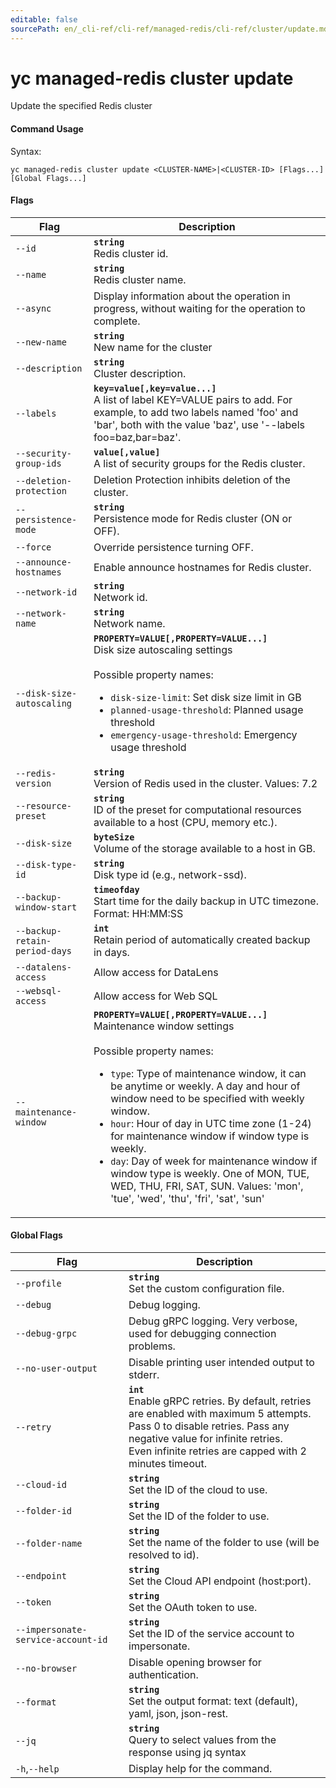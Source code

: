 ```yaml
---
editable: false
sourcePath: en/_cli-ref/cli-ref/managed-redis/cli-ref/cluster/update.md
---
```


# yc managed-redis cluster update

Update the specified Redis cluster

#### Command Usage

Syntax: 

`yc managed-redis cluster update <CLUSTER-NAME>|<CLUSTER-ID> [Flags...] [Global Flags...]`

#### Flags

| Flag | Description |
|----|----|
|`--id`|<b>`string`</b><br/>Redis cluster id.|
|`--name`|<b>`string`</b><br/>Redis cluster name.|
|`--async`|Display information about the operation in progress, without waiting for the operation to complete.|
|`--new-name`|<b>`string`</b><br/>New name for the cluster|
|`--description`|<b>`string`</b><br/>Cluster description.|
|`--labels`|<b>`key=value[,key=value...]`</b><br/>A list of label KEY=VALUE pairs to add. For example, to add two labels named 'foo' and 'bar', both with the value 'baz', use '--labels foo=baz,bar=baz'.|
|`--security-group-ids`|<b>`value[,value]`</b><br/>A list of security groups for the Redis cluster.|
|`--deletion-protection`|Deletion Protection inhibits deletion of the cluster.|
|`--persistence-mode`|<b>`string`</b><br/>Persistence mode for Redis cluster (ON or OFF).|
|`--force`|Override persistence turning OFF.|
|`--announce-hostnames`|Enable announce hostnames for Redis cluster.|
|`--network-id`|<b>`string`</b><br/>Network id.|
|`--network-name`|<b>`string`</b><br/>Network name.|
|`--disk-size-autoscaling`|<b>`PROPERTY=VALUE[,PROPERTY=VALUE...]`</b><br/>Disk size autoscaling settings<br/><br/>Possible property names:<br/><ul> <li><code>disk-size-limit</code>:     Set disk size limit in GB</li> <li><code>planned-usage-threshold</code>:     Planned usage threshold</li> <li><code>emergency-usage-threshold</code>:     Emergency usage threshold</li> </ul>|
|`--redis-version`|<b>`string`</b><br/>Version of Redis used in the cluster. Values: 7.2|
|`--resource-preset`|<b>`string`</b><br/>ID of the preset for computational resources available to a host (CPU, memory etc.).|
|`--disk-size`|<b>`byteSize`</b><br/>Volume of the storage available to a host in GB.|
|`--disk-type-id`|<b>`string`</b><br/>Disk type id (e.g., network-ssd).|
|`--backup-window-start`|<b>`timeofday`</b><br/>Start time for the daily backup in UTC timezone. Format: HH:MM:SS|
|`--backup-retain-period-days`|<b>`int`</b><br/>Retain period of automatically created backup in days.|
|`--datalens-access`|Allow access for DataLens|
|`--websql-access`|Allow access for Web SQL|
|`--maintenance-window`|<b>`PROPERTY=VALUE[,PROPERTY=VALUE...]`</b><br/>Maintenance window settings<br/><br/>Possible property names:<br/><ul> <li><code>type</code>:     Type of maintenance window, it can be anytime or weekly. A day and hour of window need to be specified with weekly window.</li> <li><code>hour</code>:     Hour of day in UTC time zone (1-24) for maintenance window if window type is weekly.</li> <li><code>day</code>:     Day of week for maintenance window if window type is weekly. One of MON, TUE, WED, THU, FRI, SAT, SUN. Values: 'mon', 'tue', 'wed', 'thu', 'fri', 'sat', 'sun'</li> </ul>|

#### Global Flags

| Flag | Description |
|----|----|
|`--profile`|<b>`string`</b><br/>Set the custom configuration file.|
|`--debug`|Debug logging.|
|`--debug-grpc`|Debug gRPC logging. Very verbose, used for debugging connection problems.|
|`--no-user-output`|Disable printing user intended output to stderr.|
|`--retry`|<b>`int`</b><br/>Enable gRPC retries. By default, retries are enabled with maximum 5 attempts.<br/>Pass 0 to disable retries. Pass any negative value for infinite retries.<br/>Even infinite retries are capped with 2 minutes timeout.|
|`--cloud-id`|<b>`string`</b><br/>Set the ID of the cloud to use.|
|`--folder-id`|<b>`string`</b><br/>Set the ID of the folder to use.|
|`--folder-name`|<b>`string`</b><br/>Set the name of the folder to use (will be resolved to id).|
|`--endpoint`|<b>`string`</b><br/>Set the Cloud API endpoint (host:port).|
|`--token`|<b>`string`</b><br/>Set the OAuth token to use.|
|`--impersonate-service-account-id`|<b>`string`</b><br/>Set the ID of the service account to impersonate.|
|`--no-browser`|Disable opening browser for authentication.|
|`--format`|<b>`string`</b><br/>Set the output format: text (default), yaml, json, json-rest.|
|`--jq`|<b>`string`</b><br/>Query to select values from the response using jq syntax|
|`-h`,`--help`|Display help for the command.|

